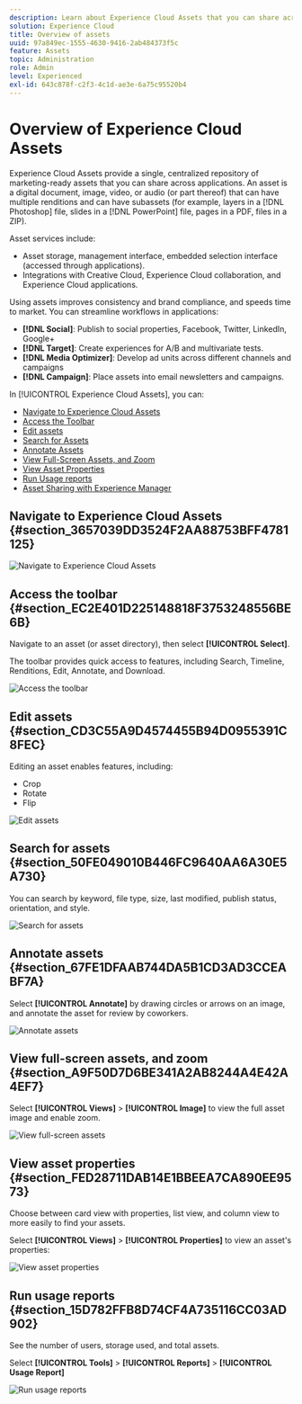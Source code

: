 ```yaml
---
description: Learn about Experience Cloud Assets that you can share across applications.
solution: Experience Cloud
title: Overview of assets
uuid: 97a849ec-1555-4630-9416-2ab484373f5c
feature: Assets
topic: Administration
role: Admin
level: Experienced
exl-id: 643c878f-c2f3-4c1d-ae3e-6a75c95520b4
---
```

# Overview of Experience Cloud Assets

Experience Cloud Assets provide a single, centralized repository of marketing-ready assets that you can share across applications. An asset is a digital document, image, video, or audio (or part thereof) that can have multiple renditions and can have subassets (for example, layers in a [!DNL Photoshop] file, slides in a [!DNL PowerPoint] file, pages in a PDF, files in a ZIP).

Asset services include: 

* Asset storage, management interface, embedded selection interface (accessed through applications).
* Integrations with Creative Cloud, Experience Cloud collaboration, and Experience Cloud applications.

Using assets improves consistency and brand compliance, and speeds time to market. You can streamline workflows in applications: 

* **[!DNL Social]**: Publish to social properties, Facebook, Twitter, LinkedIn, Google+
* **[!DNL Target]**: Create experiences for A/B and multivariate tests.
* **[!DNL Media Optimizer]**: Develop ad units across different channels and campaigns
* **[!DNL Campaign]**: Place assets into email newsletters and campaigns.

In [!UICONTROL Experience Cloud Assets], you can:

* [Navigate to Experience Cloud Assets](experience-cloud-assets.md#section_3657039DD3524F2AA88753BFF4781125)
* [Access the Toolbar](experience-cloud-assets.md#section_EC2E401D225148818F3753248556BE6B)
* [Edit assets](experience-cloud-assets.md#section_CD3C55A9D4574455B94D0955391C8FEC)
* [Search for Assets](experience-cloud-assets.md#section_50FE049010B446FC9640AA6A30E5A730)
* [Annotate Assets](experience-cloud-assets.md#section_67FE1DFAAB744DA5B1CD3AD3CCEABF7A)
* [View Full-Screen Assets, and Zoom](experience-cloud-assets.md#section_A9F50D7D6BE341A2AB8244A4E42A4EF7)
* [View Asset Properties](experience-cloud-assets.md#section_FED28711DAB14E1BBEEA7CA890EE9573)
* [Run Usage reports](experience-cloud-assets.md#section_15D782FFB8D74CF4A735116CC03AD902)
* [Asset Sharing with Experience Manager](experience-cloud-assets.md#section_45C1B72F4D274F54BC6CCB64D2580AC5)

## Navigate to Experience Cloud Assets {#section_3657039DD3524F2AA88753BFF4781125}

![Navigate to Experience Cloud Assets](assets/asset-nav.png) 

## Access the toolbar {#section_EC2E401D225148818F3753248556BE6B}

Navigate to an asset (or asset directory), then select **[!UICONTROL Select]**. 

The toolbar provides quick access to features, including Search, Timeline, Renditions, Edit, Annotate, and Download. 

![Access the toolbar](assets/asset-tools.png) 

## Edit assets {#section_CD3C55A9D4574455B94D0955391C8FEC}

Editing an asset enables features, including: 

* Crop
* Rotate
* Flip

![Edit assets](assets/asset-edit.png) 

## Search for assets {#section_50FE049010B446FC9640AA6A30E5A730}

You can search by keyword, file type, size, last modified, publish status, orientation, and style. 

![Search for assets](assets/asset-search.png) 

## Annotate assets {#section_67FE1DFAAB744DA5B1CD3AD3CCEABF7A}

Select **[!UICONTROL Annotate]** by drawing circles or arrows on an image, and annotate the asset for review by coworkers. 

![Annotate assets](assets/assets-annotate.png) 

## View full-screen assets, and zoom {#section_A9F50D7D6BE341A2AB8244A4E42A4EF7}

Select **[!UICONTROL Views]** > **[!UICONTROL Image]** to view the full asset image and enable zoom. 

![View full-screen assets](assets/asset-zoom.png) 

## View asset properties {#section_FED28711DAB14E1BBEEA7CA890EE9573}

Choose between card view with properties, list view, and column view to more easily to find your assets. 

Select **[!UICONTROL Views]** > **[!UICONTROL Properties]** to view an asset's properties: 

![View asset properties](assets/asset-properties.png) 

## Run usage reports {#section_15D782FFB8D74CF4A735116CC03AD902}

See the number of users, storage used, and total assets. 

Select **[!UICONTROL Tools]** > **[!UICONTROL Reports]** > **[!UICONTROL Usage Report]** 

![Run usage reports](assets/assets-usage-report.png)
